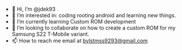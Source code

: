 - 👋 Hi, I’m @jdek93
- 👀 I’m interested in: coding rooting android and learning new things.
- 🌱 I’m currently learning Custom ROM development 
- 💞️ I’m looking to collaborate on how to create a custom ROM for my Samsung S22 T-Mobile variant.
- 📫 How to reach me email at bylstmss9293@gmail.com

<!---
jdek93/jdek93 is a ✨ special ✨ repository because its `README.md` (this file) appears on your GitHub profile.
You can click the Preview link to take a look at your changes.
--->
